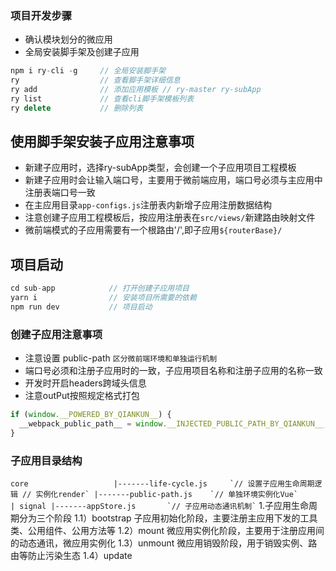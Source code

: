 ### 项目开发步骤

* 确认模块划分的微应用
* 全局安装脚手架及创建子应用

```js
npm i ry-cli -g     // 全局安装脚手架
ry                  // 查看脚手架详细信息
ry add              // 添加应用模板 // ry-master ry-subApp 
ry list             // 查看cli脚手架模板列表
ry delete           // 删除列表
```

## 使用脚手架安装子应用注意事项

* 新建子应用时，选择ry-subApp类型，会创建一个子应用项目工程模板
* 新建子应用时会让输入端口号，主要用于微前端应用，端口号必须与主应用中注册表端口号一致
* 在主应用目录`app-configs.js`注册表内新增子应用注册数据结构
* 注意创建子应用工程模板后，按应用注册表在`src/views/`新建路由映射文件
* 微前端模式的子应用需要有一个根路由'/',即子应用`${routerBase}/`

## 项目启动

```js
cd sub-app            // 打开创建子应用项目
yarn i                // 安装项目所需要的依赖
npm run dev           // 项目启动
```

### 创建子应用注意事项

* 注意设置 public-path `区分微前端环境和单独运行机制`
* 端口号必须和注册子应用时的一致，子应用项目名称和注册子应用的名称一致
* 开发时开启headers跨域头信息
* 注意outPut按照规定格式打包

```js
if (window.__POWERED_BY_QIANKUN__) {
  __webpack_public_path__ = window.__INJECTED_PUBLIC_PATH_BY_QIANKUN__;
}
```

### 子应用目录结构

``
core                  
 |-------life-cycle.js     `// 设置子应用生命周期逻辑 // 实例化render`
 |-------public-path.js    `// 单独环境实例化Vue`      
 |
signal
 |-------appStore.js       `// 子应用动态通讯机制`
``
1.子应用生命周期分为三个阶段 
1.1）bootstrap 子应用初始化阶段，主要注册主应用下发的工具类、公用组件、公用方法等
1.2）mount 微应用实例化阶段，主要用于注册应用间的动态通讯，微应用实例化
1.3）unmount 微应用销毁阶段，用于销毁实例、路由等防止污染生态
1.4）update 
